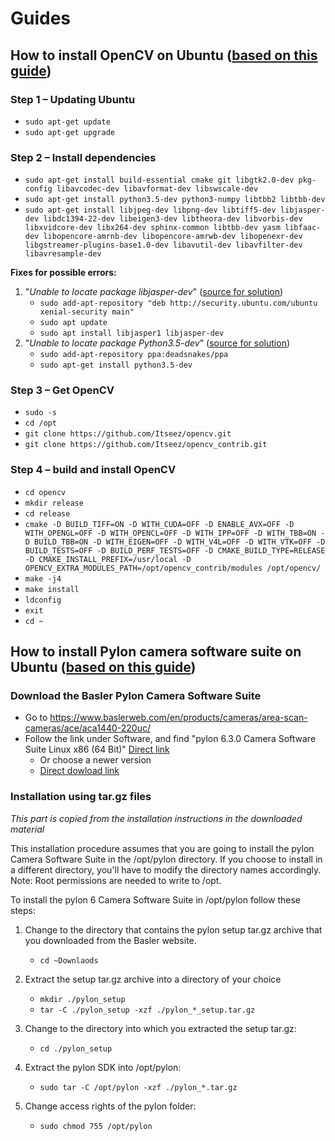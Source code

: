 # Guides

## How to install OpenCV on Ubuntu ([based on this guide](http://www.codebind.com/cpp-tutorial/install-opencv-ubuntu-cpp/))

### Step 1 – Updating Ubuntu
- `sudo apt-get update`  
- `sudo apt-get upgrade`  
  
### Step 2 – Install dependencies
- `sudo apt-get install build-essential cmake git libgtk2.0-dev pkg-config libavcodec-dev libavformat-dev libswscale-dev`  
- `sudo apt-get install python3.5-dev python3-numpy libtbb2 libtbb-dev`  
- `sudo apt-get install libjpeg-dev libpng-dev libtiff5-dev libjasper-dev libdc1394-22-dev libeigen3-dev libtheora-dev libvorbis-dev libxvidcore-dev libx264-dev sphinx-common libtbb-dev yasm libfaac-dev libopencore-amrnb-dev libopencore-amrwb-dev libopenexr-dev libgstreamer-plugins-base1.0-dev libavutil-dev libavfilter-dev libavresample-dev`  

**Fixes for possible errors:**  
1. "_Unable to locate package libjasper-dev_" ([source for solution](https://stackoverflow.com/questions/44468081/unable-to-locate-package-libjasper-dev))  
   * `sudo add-apt-repository "deb http://security.ubuntu.com/ubuntu xenial-security main"`  
   * `sudo apt update`  
   * `sudo apt install libjasper1 libjasper-dev`
2. "_Unable to locate package Python3.5-dev_" ([source for solution](https://askubuntu.com/questions/1052322/python3-5-dev-in-ubuntu-18-04))   
   * `sudo add-apt-repository ppa:deadsnakes/ppa`  
   * `sudo apt-get install python3.5-dev`  


### Step 3 –  Get OpenCV
- `sudo -s`  
- `cd /opt`  
- `git clone https://github.com/Itseez/opencv.git`  
- `git clone https://github.com/Itseez/opencv_contrib.git`  

### Step 4 – build and install OpenCV
- `cd opencv`  
- `mkdir release`  
- `cd release`  
- `cmake -D BUILD_TIFF=ON -D WITH_CUDA=OFF -D ENABLE_AVX=OFF -D WITH_OPENGL=OFF -D WITH_OPENCL=OFF -D WITH_IPP=OFF -D WITH_TBB=ON -D BUILD_TBB=ON -D WITH_EIGEN=OFF -D WITH_V4L=OFF -D WITH_VTK=OFF -D BUILD_TESTS=OFF -D BUILD_PERF_TESTS=OFF -D CMAKE_BUILD_TYPE=RELEASE -D CMAKE_INSTALL_PREFIX=/usr/local -D OPENCV_EXTRA_MODULES_PATH=/opt/opencv_contrib/modules /opt/opencv/`  
- `make -j4`  
- `make install`  
- `ldconfig`  
- `exit`  
- `cd ~`  


## How to install Pylon camera software suite on Ubuntu ([based on this guide](https://www.baslerweb.com/en/products/cameras/area-scan-cameras/ace/aca1440-220uc/))


### Download the Basler Pylon Camera Software Suite ###
- Go to https://www.baslerweb.com/en/products/cameras/area-scan-cameras/ace/aca1440-220uc/
- Follow the link under Software, and find "pylon 6.3.0 Camera Software Suite Linux x86 (64 Bit)" [Direct link](https://www.baslerweb.com/en/sales-support/downloads/software-downloads/software-pylon-6-3-0-linux-x86-64bit/) 
  - Or choose a newer version
  - [Direct dowload link](https://www.baslerweb.com/fp-1636374975/media/downloads/software/pylon_software/pylon_6.3.0.23157_x86_64_setup.tar.gz)


### Installation using tar.gz files ###
_This part is copied from the installation instructions in the downloaded material_

This installation procedure assumes that you are going to install the
pylon Camera Software Suite in the /opt/pylon directory. If you choose
to install in a different directory, you'll have to modify the 
directory names accordingly.
Note: Root permissions are needed to write to /opt.

To install the pylon 6 Camera Software Suite in /opt/pylon follow these steps:

  1. Change to the directory that contains the pylon setup tar.gz archive that you downloaded from the Basler website.
     - `cd ~Downlaods`

  2. Extract the setup tar.gz archive into a directory of your choice
     - `mkdir ./pylon_setup`
     - `tar -C ./pylon_setup -xzf ./pylon_*_setup.tar.gz`

  3. Change to the directory into which you extracted the setup tar.gz:
     - `cd ./pylon_setup`
     
  4. Extract the pylon SDK into /opt/pylon:
     - `sudo tar -C /opt/pylon -xzf ./pylon_*.tar.gz`

  5. Change access rights of the pylon folder:
     - `sudo chmod 755 /opt/pylon`

